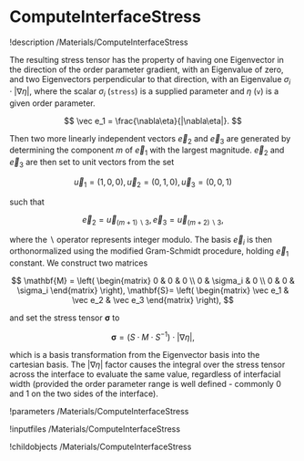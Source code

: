 # ComputeInterfaceStress
!description /Materials/ComputeInterfaceStress

The resulting stress tensor has the property of having one Eigenvector in the
direction of the order parameter gradient, with an Eigenvalue of zero, and two
Eigenvectors perpendicular to that direction, with an Eigenvalue $\sigma_i\cdot|\nabla\eta|$,
where the scalar $\sigma_i$ (`stress`) is a supplied parameter and $\eta$ (`v`) is a given order
parameter.

$$
\vec e_1 = \frac{\nabla\eta}{|\nabla\eta|}.
$$

Then two more linearly independent vectors $\vec e_2$ and $\vec e_3$ are generated
by determining the component $m$ of $\vec e_1$ with the largest magnitude. $\vec e_2$
and $\vec e_3$ are then set to unit vectors from the set

$$
\vec u_1 = (1,0,0), \vec u_2 = (0,1,0), \vec u_3 = (0,0,1)
$$

such that

$$
\vec e_2 = \vec u_{(m+1) \backslash{3}}, \vec e_3 = \vec u_{(m+2)\backslash{3}},
$$

where the $\backslash$ operator represents integer modulo. The basis $\vec e_i$
is then orthonormalized using the modified Gram-Schmidt procedure,
holding $\vec e_1$ constant. We construct two matrices

$$
\mathbf{M} = \left( \begin{matrix}
  0 & 0 & 0 \\
  0 & \sigma_i & 0 \\
  0 & 0 & \sigma_i
  \end{matrix}  \right),
\mathbf{S}= \left( \begin{matrix}
  \vec e_1 & \vec e_2 & \vec e_3
  \end{matrix}
  \right),
$$

and set the stress tensor $\mathbf{\sigma}$ to

$$
\mathbf{\sigma} = \left(S\cdot M\cdot S^{-1}\right)\cdot|\nabla\eta|,
$$

which is a basis transformation from the Eigenvector basis into the cartesian basis.
The $|\nabla\eta|$ factor causes the integral over the stress tensor across the interface
to evaluate the same value, regardless of interfacial width (provided the order parameter
range is well defined - commonly 0 and 1 on the two sides of the interface).

!parameters /Materials/ComputeInterfaceStress

!inputfiles /Materials/ComputeInterfaceStress

!childobjects /Materials/ComputeInterfaceStress
